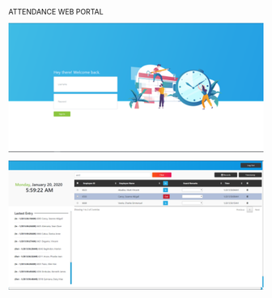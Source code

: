 ATTENDANCE WEB PORTAL

![Login](https://github.com/Shannnnn/attendance-webportal/blob/master/Login.PNG)

![Timestamp](https://github.com/Shannnnn/attendance-webportal/blob/master/timestamp.PNG)
